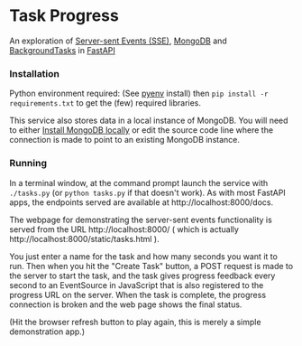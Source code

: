 # Task Progress

An exploration of [Server-sent Events (SSE)](https://dev.to/karanpratapsingh/system-design-long-polling-websockets-server-sent-events-sse-1hip), [MongoDB](https://pymongo.readthedocs.io/en/stable/) and [BackgroundTasks](https://fastapi.tiangolo.com/tutorial/background-tasks/) in [FastAPI](https://fastapi.tiangolo.com/)

### Installation

Python environment required: (See [pyenv](https://github.com/pyenv/pyenv#readme) install) then `pip install -r requirements.txt` to get the (few) required libraries.

This service also stores data in a local instance of MongoDB.  You will need to either [Install MongoDB locally](https://www.mongodb.com/docs/manual/installation/) or edit the source code line where the connection is made to point to an existing MongoDB instance.

### Running

In a terminal window, at the command prompt launch the service with `./tasks.py` (or `python tasks.py` if that doesn't work).  As with most FastAPI apps, the endpoints served are available at http://localhost:8000/docs.  

The webpage for demonstrating the server-sent events functionality is served from the URL  http://localhost:8000/ ( which is actually http://localhost:8000/static/tasks.html ).

You just enter a name for the task and how many seconds you want it to run.  Then when you hit the "Create Task" button, a POST request is made to the server to start the task, and the task gives progress feedback every second to an EventSource in JavaScript that is also registered to the progress URL on the server.  When the task is complete, the progress connection is broken and the web page shows the final status.

(Hit the browser refresh button to play again, this is merely a simple demonstration app.)

